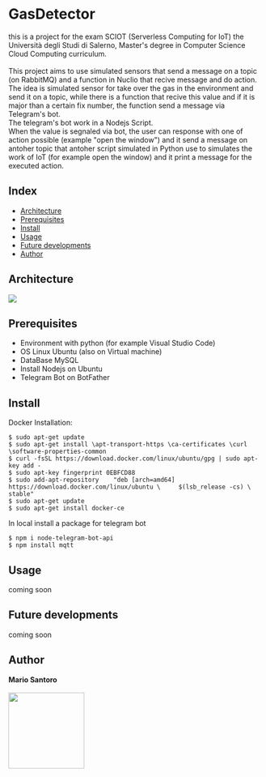 # GasDetector
this is a project for the exam SCIOT (Serverless Computing for IoT) the Università degli Studi di Salerno, Master's degree in Computer Science Cloud Computing curriculum.
<br><br>
This project aims to use simulated sensors that send a message on a topic (on RabbitMQ) and a function in Nuclio that recive message and do action.<br>
The idea is simulated sensor for take over the gas in the environment and send it on a topic, while there is a function that recive this value and if it is major than a certain fix number, the function send a message via Telegram's bot.<br>
The telegram's bot work in a Nodejs Script.<br>
When the value is segnaled via bot, the user can response with one of action possible (example "open the window") and it send a message on antoher topic that antoher script simulated in Python use to simulates the work of IoT (for example open the window) and it print a message for the executed action.

## Index
<ul>
	<li> <a href="https://github.com/mario-santoro/gas-detector-SCIOT2021#architecture">Architecture</a></li>
	<li> <a href="https://github.com/mario-santoro/gas-detector-SCIOT2021#prerequisites">Prerequisites</a></li>
	<li> <a href="https://github.com/mario-santoro/gas-detector-SCIOT2021#install">Install</a></li>
	<li> <a href="https://github.com/mario-santoro/gas-detector-SCIOT2021#usage">Usage</a></li>
	<li> <a href="https://github.com/mario-santoro/gas-detector-SCIOT2021#future-developments">Future developments</a></li>
	<li> <a href="https://github.com/mario-santoro/gas-detector-SCIOT2021#author">Author</a></li>
</ul>

## Architecture
<img align="center"  src="https://github.com/mario-santoro/gas-detector-SCIOT2021/blob/main/documentation/architecture.png?raw=true" >

## Prerequisites
<ul>
  <li>Environment with python (for example Visual Studio Code)</li>
  <li>OS Linux Ubuntu (also on Virtual machine)</li>
  <li>DataBase MySQL</li>
  <li>Install Nodejs on Ubuntu</li>
  <li>Telegram Bot on BotFather</li>
</ul> 

## Install
Docker Installation:
```console
$ sudo apt-get update
$ sudo apt-get install \apt-transport-https \ca-certificates \curl \software-properties-common
$ curl -fsSL https://download.docker.com/linux/ubuntu/gpg | sudo apt-key add -
$ sudo apt-key fingerprint 0EBFCD88
$ sudo add-apt-repository    "deb [arch=amd64] https://download.docker.com/linux/ubuntu \     $(lsb_release -cs) \ stable"
$ sudo apt-get update
$ sudo apt-get install docker-ce
```
In local install a package for telegram bot
```console
$ npm i node-telegram-bot-api
$ npm install mqtt
```

## Usage
 coming soon

## Future developments
 coming soon

## Author
<b>Mario Santoro</b> <br><br>
<img align="center" height="150" src="https://github.com/mario-santoro/gas-detector-SCIOT2021/blob/main/documentation/aboutMe.png?raw=true" >
